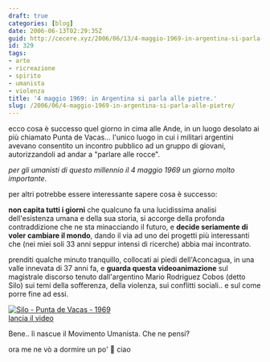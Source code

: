 ```yaml
---
draft: true
categories: [blog]
date: 2006-06-13T02:29:35Z
guid: http://cecere.xyz/2006/06/13/4-maggio-1969-in-argentina-si-parla-alle-pietre/
id: 329
tags:
- arte
- ricreazione
- spirito
- umanista
- violenza
title: '4 maggio 1969: in Argentina si parla alle pietre.'
slug: /2006/06/4-maggio-1969-in-argentina-si-parla-alle-pietre/
---
```


ecco cosa è successo quel giorno in cima alle Ande, in un luogo desolato ai più chiamato Punta de Vacas… l'unico luogo in cui i militari argentini avevano consentito un incontro pubblico ad un gruppo di giovani, autorizzandoli ad andar a "parlare alle rocce".

_per gli umanisti di questo millennio il 4 maggio 1969 un giorno molto importante_.
  
per altri potrebbe essere interessante sapere cosa è successo:
  
**non capita tutti i giorni** che qualcuno fa una lucidissima analisi dell'esistenza umana e della sua storia, si accorge della profonda contraddizione che ne sta minacciando il futuro, e **decide seriamente di voler cambiare il mondo**, dando il via ad uno dei progetti più interessanti che (nei miei soli 33 anni seppur intensi di ricerche) abbia mai incontrato.

prenditi qualche minuto tranquillo, collocati ai piedi dell'Aconcagua, in una valle innevata di 37 anni fa, e **guarda questa videoanimazione** sul magistrale discorso tenuto dall'argentino Mario Rodriguez Cobos (detto Silo) sui temi della sofferenza, della violenza, sui conflitti sociali.. e sul come porre fine ad essi.

<a href="http://cecere.xyz/video/1969_puntadevacas.html" target="_blank"><img id="image328" src="http://cecere.xyz/wp-content/uploads/sites/3/2006/06/silo_puntadevacas_1969.jpg" alt="Silo - Punta de Vacas - 1969" /><br />lancia il video</a>

Bene.. lì nascue il Movimento Umanista. Che ne pensi?

ora me ne vò a dormire un po' 🙂 ciao